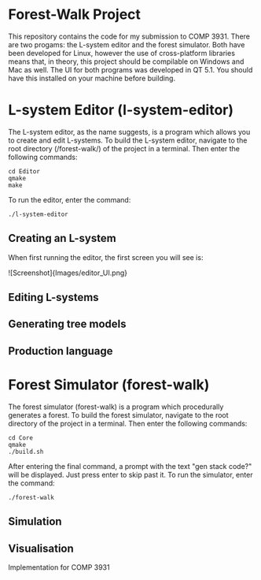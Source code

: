 # Forest-Walk Project
This repository contains the code for my submission to COMP 3931. There are two progams: the L-system editor and the forest simulator. Both have been developed for Linux, however the use of cross-platform libraries means that, in theory, this project should be compilable on Windows and Mac as well.
The UI for both programs was developed in QT 5.1. You should have this installed on your machine before building.

# L-system Editor (l-system-editor)
The L-system editor, as the name suggests, is a program which allows you to create and edit L-systems. To build the L-system editor, navigate to the root directory (/forest-walk/) of the project in a terminal. Then enter the following commands:
~~~~
cd Editor
qmake
make
~~~~
To run the editor, enter the command:
~~~~
./l-system-editor
~~~~

## Creating an L-system
When first running the editor, the first screen you will see is: 

![Screenshot]{Images/editor_UI.png}

## Editing L-systems
## Generating tree models
## Production language

# Forest Simulator (forest-walk)
The forest simulator (forest-walk) is a program which procedurally generates a forest.
To build the forest simulator, navigate to the root directory of the project in a terminal. Then enter the following commands:
~~~~
cd Core
qmake
./build.sh
~~~~
After entering the final command, a prompt with the text "gen stack code?" will be displayed. Just press enter to skip past it.
To run the simulator, enter the command:
~~~~
./forest-walk
~~~~

## Simulation
## Visualisation

Implementation for COMP 3931
